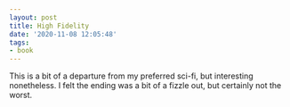 ```yaml
---
layout: post
title: High Fidelity
date: '2020-11-08 12:05:48'
tags:
- book
---
```


This is a bit of a departure from my preferred sci-fi, but interesting nonetheless. I felt the ending was a bit of a fizzle out, but certainly not the worst.

